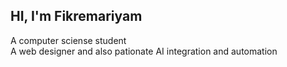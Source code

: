 ## HI, I'm Fikremariyam 

A computer sciense student<br/>
A web designer and also pationate AI integration and automation<br/>

